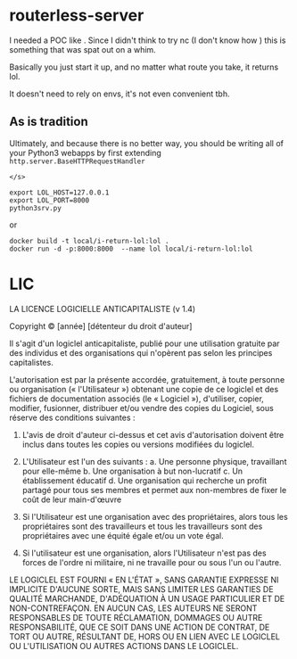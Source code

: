 # routerless-server

I needed a POC like . Since I didn't think to try nc (I don't know how ) this is something that was spat out on a whim.

Basically you just start it up, and no matter what route you take, it returns lol.

It doesn't need to rely on envs, it's not even convenient tbh.

## As is tradition

Ultimately, and because there is no better way, you should be writing all of your Python3 webapps by first extending `http.server.BaseHTTPRequestHandler` 

`</s>`

```
export LOL_HOST=127.0.0.1
export LOL_PORT=8000
python3srv.py
```

or

```
docker build -t local/i-return-lol:lol .
docker run -d -p:8000:8000  --name lol local/i-return-lol:lol
```

# LIC

LA LICENCE LOGICIELLE ANTICAPITALISTE (v 1.4)

Copyright © [année] [détenteur du droit d'auteur]

Il s'agit d'un logiclel anticapitaliste, publié pour une utilisation gratuite par des individus et des organisations qui n'opèrent pas selon les principes capitalistes.

L'autorisation est par la présente accordée, gratuitement, à toute personne ou organisation (« l'Utilisateur ») obtenant une copie de ce logiclel et des fichiers de documentation associés (le « Logiciel »), d'utiliser, copier, modifier, fusionner, distribuer et/ou vendre des copies du Logiciel, sous réserve des conditions suivantes :

1. L'avis de droit d'auteur ci-dessus et cet avis d'autorisation doivent être inclus dans toutes les copies ou versions modifiées du logiclel.

2. L'Utilisateur est l'un des suivants :
a. Une personne physique, travaillant pour elle-même
b. Une organisation à but non-lucratif
c. Un établissement éducatif
d. Une organisation qui recherche un profit partagé pour tous ses membres et permet aux non-membres de fixer le coût de leur main-d'œuvre

3. Si l'Utilisateur est une organisation avec des propriétaires, alors tous les propriétaires sont des travailleurs et tous les travailleurs sont des propriétaires avec une équité égale et/ou un vote égal.

4. Si l'utilisateur est une organisation, alors l'Utilisateur n'est pas des forces de l'ordre ni militaire, ni ne travaille pour ou sous l'un ou l'autre.

LE LOGICLEL EST FOURNI « EN L'ÉTAT », SANS GARANTIE EXPRESSE NI IMPLICITE D'AUCUNE SORTE, MAIS SANS LIMITER LES GARANTIES DE QUALITÉ MARCHANDE, D'ADÉQUATION À UN USAGE PARTICULIER ET DE NON-CONTREFAÇON. EN AUCUN CAS, LES AUTEURS NE SERONT RESPONSABLES DE TOUTE RÉCLAMATION, DOMMAGES OU AUTRE RESPONSABILITÉ, QUE CE SOIT DANS UNE ACTION DE CONTRAT, DE TORT OU AUTRE, RÉSULTANT DE, HORS OU EN LIEN AVEC LE LOGICLEL OU L'UTILISATION OU AUTRES ACTIONS DANS LE LOGICLEL.
